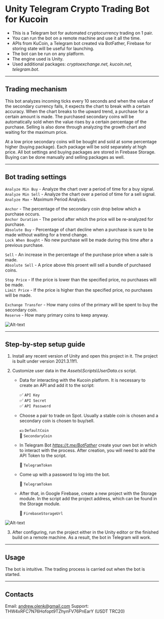 # Unity Telegram Crypto Trading Bot for Kucoin
* This is a Telegram bot for automated cryptocurrency trading on 1 pair.
* You can run the bot on a remote machine and use it all the time.
* APIs from KuCoin, a Telegram bot created via BotFather, Firebase for storing state will be useful for launching.
* The bot can be run on any platform.
* The engine used is Unity.
* Used additional packages: <i>cryptoexchange.net, kucoin.net, telegram.bot</i>.

____


## Trading mechanism
This bot analyzes incoming ticks every 10 seconds and when the value of the secondary currency falls, it expects the chart to break with a certain accuracy. When the chart breaks to the upward trend, a purchase for a certain amount is made. The purchased secondary coins will be automatically sold when the value rises by a certain percentage of the purchase. Selling is also done through analyzing the growth chart and waiting for the maximum price.

At a low price secondary coins will be bought and sold at some percentage higher (buying package). Each package will be sold separately at high price.
All bot settings and buying packages are stored in Firebase Storage.
Buying can be done manually and selling packages as well.

____

## Bot trading settings
`Analyze Min Buy` - Analyze the chart over a period of time for a buy signal.    
`Analyze Min Sell` - Analyze the chart over a period of time for a sell signal.    
`Analyze Max` - Maximum Period Analysis.    

`Anchor` - The percentage of the secondary coin drop below which a purchase occurs.    
`Anchor Duration` - The period after which the price will be re-analyzed for purchase.    
`Absolute Buy` - Percentage of chart decline when a purchase is sure to be made without waiting for a trend change.    
`Lock When Bought` - No new purchase will be made during this time after a previous purchase.    

`Sell` - An increase in the percentage of the purchase price when a sale is made.    
`Absolute Sell` - A price above this proent will sell a bundle of purchased coins.    

`Stop Price` - If the price is lower than the specified price, no purchases will be made.    
`Limit Price` - If the price is higher than the specified price, no purchases will be made.    

`Exchange Transfer` - How many coins of the primary will be spent to buy the secondary coin.    
`Reserve` - How many primary coins to keep anyway.    

![Alt-text](https://i.ibb.co/r2F18hp/4.png "Bot Settings")

____

## Step-by-step setup guide
1. Install any recent version of Unity and open this project in it. The project is built under version 2021.3.11f1.
2. Customize user data in the <i>Assets\Scripts\UserData.cs</i> script.
   
   -  Data for interacting with the Kucoin platform. It is necessary to create an API and add it to the script:
         
      :white_check_mark: `API Key`    
      :white_check_mark: `API Secret`    
      :white_check_mark: `API Password`

   - Choose a pair to trade on Spot. Usually a stable coin is chosen and a secondary coin is chosen to buy/sell.
             
      :dollar: `DefaultCoin`    
      :money_with_wings: `SecondaryCoin`

   - In Telegram Bot <i>https://t.me/BotFather</i> create your own bot in which to interact with the process. After creation, you will need to add the API Token to the script.
              
      :speech_balloon: `TelegramToken`    

    - Come up with a password to log into the bot.
          
      :closed_lock_with_key: `TelegramToken`

    - After that, in Google Firebase, create a new project with the Storage module. In the script add the project address, which can be found in the Storage module.
          
      :floppy_disk: `FirebaseStorageUrl`

![Alt-text](https://i.ibb.co/cxkWXsj/5.png)

3. After configuring, run the project either in the Unity editor or the finished build on a remote machine. As a result, the bot in Telegram will work.

____

## Usage
The bot is intuitive. The trading process is carried out when the bot is started.

____

## Contacts
Email: andrew.olenk@gmail.com
Support: THW4xRFC7N76Hofopt9TZhynFV76PnEarY (USDT TRC20)
